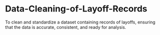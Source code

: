# Data-Cleaning-of-Layoff-Records
To clean and standardize a dataset containing records of layoffs, ensuring that the data is accurate, consistent, and ready for analysis.
